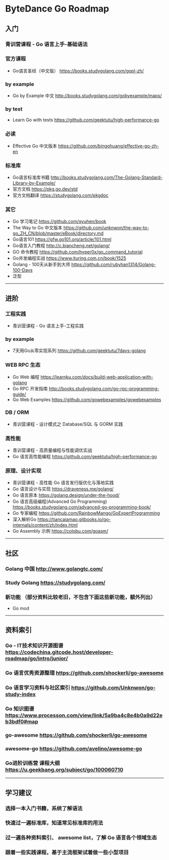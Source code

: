 # ByteDance Go Roadmap

## 入门

### 青训营课程 - Go 语言上手-基础语法

### 官方课程

-  Go语言圣经（中文版） https://books.studygolang.com/gopl-zh/

### by example

-  Go by Example 中文 http://books.studygolang.com/gobyexample/maps/

### by test

-  Learn Go with tests https://github.com/geektutu/high-performance-go

### 必读

-  Effective Go 中文版本 https://github.com/bingohuang/effective-go-zh-en

### 标准库

-  Go语言标准库书籍 http://books.studygolang.com/The-Golang-Standard-Library-by-Example/  
-  官方文档  https://pkg.go.dev/std   
-  官方文档翻译 https://studygolang.com/pkgdoc

### 其它

-  Go 学习笔记 https://github.com/qyuhen/book
-  The Way to Go 中文版本 https://github.com/unknwon/the-way-to-go_ZH_CN/blob/master/eBook/directory.md
-  Go语言101 https://gfw.go101.org/article/101.html
-  Go语言入门教程 http://c.biancheng.net/golang/
-  GO 命令教程 https://github.com/hyper0x/go_command_tutorial
-  Go并发编程实战 https://www.ituring.com.cn/book/1525
-  Golang - 100天从新手到大师 https://github.com/rubyhan1314/Golang-100-Days
-  泛型

------

## 进阶

### 工程实践

-  青训营课程 - Go 语言上手-工程实践

### by example

-  7天用Go从零实现系列 https://github.com/geektutu/7days-golang

### WEB RPC 生态

-  Go Web 编程 https://learnku.com/docs/build-web-application-with-golang
-  Go RPC 开发指南 http://books.studygolang.com/go-rpc-programming-guide/
-  Go Web Examples https://github.com/gowebexamples/gowebexamples

### DB / ORM

-  青训营课程 - 设计模式之 Database/SQL 与 GORM 实践

### 高性能

-  青训营课程 - 高质量编程与性能调优实战
-  Go 语言高性能编程 https://github.com/geektutu/high-performance-go

### 原理、设计实现

-  青训营课程 - 高性能 Go 语言发行版优化与落地实践 
-  Go 语言设计与实现 https://draveness.me/golang/
-  Go 语言原本 https://golang.design/under-the-hood/
-  Go 语言高级编程(Advanced Go Programming) https://books.studygolang.com/advanced-go-programming-book/
-  Go 专家编程 https://github.com/RainbowMango/GoExpertProgramming
-  深入解析Go https://tiancaiamao.gitbooks.io/go-internals/content/zh/index.html
-  Go Assembly 示例 https://colobu.com/goasm/

----

## 社区

### Golang 中国 http://www.golangtc.com/

### Study Golang https://studygolang.com/

### 新功能 （部分资料比较老旧，不包含下面这些新功能，额外列出）

-  Go mod

---

## 资料索引

### Go - IT技术知识开源图谱 https://codechina.gitcode.host/developer-roadmap/go/intro/junior/

### Go 语言优秀资源整理 https://github.com/shockerli/go-awesome

### Go 语言学习资料与社区索引 https://github.com/Unknwon/go-study-index

### Go 知识图谱 https://www.processon.com/view/link/5a9ba4c8e4b0a9d22eb3bdf0#map

### go-awesome https://github.com/shockerli/go-awesome

### awesome-go https://github.com/avelino/awesome-go

### Go进阶训练营 课程大纲 https://u.geekbang.org/subject/go/100060710

---

## 学习建议

### 选择一本入门书籍，系统了解语法

### 快速过一遍标准库，知道常见标准库的用法

### 过一遍各种资料索引、 awesome list，了解 Go 语言各个领域生态

### 跟着一些实践课程，基于主流框架试着做一些小型项目
